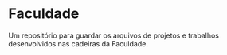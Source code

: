 # Faculdade
Um repositório para guardar os arquivos de projetos e trabalhos desenvolvidos nas cadeiras da Faculdade.
